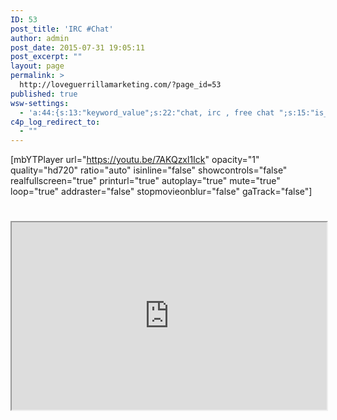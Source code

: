 ```yaml
---
ID: 53
post_title: 'IRC #Chat'
author: admin
post_date: 2015-07-31 19:05:11
post_excerpt: ""
layout: page
permalink: >
  http://loveguerrillamarketing.com/?page_id=53
published: true
wsw-settings:
  - 'a:44:{s:13:"keyword_value";s:22:"chat, irc , free chat ";s:15:"is_meta_keyword";s:0:"";s:17:"meta_keyword_type";N;s:13:"is_meta_title";s:0:"";s:10:"meta_title";s:0:"";s:19:"is_meta_description";s:0:"";s:21:"is_meta_robot_noindex";s:0:"";s:22:"is_meta_robot_nofollow";s:0:"";s:16:"meta_description";s:0:"";s:17:"is_over_sentences";s:0:"";s:20:"first_over_sentences";s:0:"";s:19:"last_over_sentences";s:0:"";s:16:"is_rich_snippets";s:0:"";s:18:"show_rich_snippets";s:0:"";s:12:"rating_value";s:1:"0";s:13:"review_author";s:0:"";s:14:"review_summary";s:0:"";s:18:"review_description";s:0:"";s:10:"event_name";s:0:"";s:10:"event_date";s:0:"";s:9:"event_url";s:0:"";s:19:"event_location_name";s:0:"";s:21:"event_location_street";s:0:"";s:23:"event_location_locality";s:0:"";s:21:"event_location_region";s:0:"";s:12:"people_fname";s:0:"";s:12:"people_lname";s:0:"";s:15:"people_locality";s:0:"";s:13:"people_region";s:0:"";s:12:"people_title";s:0:"";s:14:"people_homeurl";s:0:"";s:15:"people_photourl";s:0:"";s:12:"product_name";s:0:"";s:16:"product_imageurl";s:0:"";s:19:"product_description";s:0:"";s:14:"product_offers";s:0:"";s:18:"is_social_facebook";s:0:"";s:25:"social_facebook_publisher";s:0:"";s:22:"social_facebook_author";s:0:"";s:21:"social_facebook_title";s:0:"";s:27:"social_facebook_description";s:0:"";s:17:"is_social_twitter";s:0:"";s:20:"social_twitter_title";s:0:"";s:26:"social_twitter_description";s:0:"";}'
c4p_log_redirect_to:
  - ""
---
```

[mbYTPlayer url="https://youtu.be/7AKQzxl1Ick" opacity="1" quality="hd720" ratio="auto" isinline="false" showcontrols="false" realfullscreen="true" printurl="true" autoplay="true" mute="true" loop="true" addraster="false" stopmovieonblur="false" gaTrack="false"]
















#

<iframe src="https://kiwiirc.com/client/irc.kiwiirc.com/?nick=gilad|?&theme=cli#lgm" style="border:1; width:100%; height:300px;"></iframe>










#
